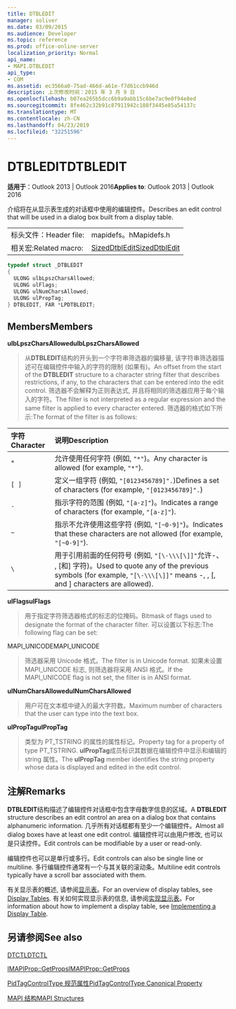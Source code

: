 ```yaml
---
title: DTBLEDIT
manager: soliver
ms.date: 03/09/2015
ms.audience: Developer
ms.topic: reference
ms.prod: office-online-server
localization_priority: Normal
api_name:
- MAPI.DTBLEDIT
api_type:
- COM
ms.assetid: ec3566a0-75ad-466d-a61e-f7d61ccb946d
description: 上次修改时间：2015 年 3 月 9 日
ms.openlocfilehash: b07ea265b5dcc6b9a9abb15c6be7ac9e0f94e8ed
ms.sourcegitcommit: 8fe462c32b91c87911942c188f3445e85a54137c
ms.translationtype: MT
ms.contentlocale: zh-CN
ms.lasthandoff: 04/23/2019
ms.locfileid: "32251596"
---
```

# <a name="dtbledit"></a><span data-ttu-id="89e24-103">DTBLEDIT</span><span class="sxs-lookup"><span data-stu-id="89e24-103">DTBLEDIT</span></span>

  
  
<span data-ttu-id="89e24-104">**适用于**：Outlook 2013 | Outlook 2016</span><span class="sxs-lookup"><span data-stu-id="89e24-104">**Applies to**: Outlook 2013 | Outlook 2016</span></span> 
  
<span data-ttu-id="89e24-105">介绍将在从显示表生成的对话框中使用的编辑控件。</span><span class="sxs-lookup"><span data-stu-id="89e24-105">Describes an edit control that will be used in a dialog box built from a display table.</span></span>
  
|||
|:-----|:-----|
|<span data-ttu-id="89e24-106">标头文件：</span><span class="sxs-lookup"><span data-stu-id="89e24-106">Header file:</span></span>  <br/> |<span data-ttu-id="89e24-107">mapidefs。h</span><span class="sxs-lookup"><span data-stu-id="89e24-107">Mapidefs.h</span></span>  <br/> |
|<span data-ttu-id="89e24-108">相关宏:</span><span class="sxs-lookup"><span data-stu-id="89e24-108">Related macro:</span></span>  <br/> |[<span data-ttu-id="89e24-109">SizedDtblEdit</span><span class="sxs-lookup"><span data-stu-id="89e24-109">SizedDtblEdit</span></span>](sizeddtbledit.md) <br/> |
   
```cpp
typedef struct _DTBLEDIT
{
  ULONG ulbLpszCharsAllowed;
  ULONG ulFlags;
  ULONG ulNumCharsAllowed;
  ULONG ulPropTag;
} DTBLEDIT, FAR *LPDTBLEDIT;

```

## <a name="members"></a><span data-ttu-id="89e24-110">Members</span><span class="sxs-lookup"><span data-stu-id="89e24-110">Members</span></span>

 <span data-ttu-id="89e24-111">**ulbLpszCharsAllowed**</span><span class="sxs-lookup"><span data-stu-id="89e24-111">**ulbLpszCharsAllowed**</span></span>
  
> <span data-ttu-id="89e24-112">从**DTBLEDIT**结构的开头到一个字符串筛选器的偏移量, 该字符串筛选器描述可在编辑控件中输入的字符的限制 (如果有)。</span><span class="sxs-lookup"><span data-stu-id="89e24-112">An offset from the start of the **DTBLEDIT** structure to a character string filter that describes restrictions, if any, to the characters that can be entered into the edit control.</span></span> <span data-ttu-id="89e24-113">筛选器不会解释为正则表达式, 并且将相同的筛选器应用于每个输入的字符。</span><span class="sxs-lookup"><span data-stu-id="89e24-113">The filter is not interpreted as a regular expression and the same filter is applied to every character entered.</span></span> <span data-ttu-id="89e24-114">筛选器的格式如下所示:</span><span class="sxs-lookup"><span data-stu-id="89e24-114">The format of the filter is as follows:</span></span> 
    
|<span data-ttu-id="89e24-115">**字符**</span><span class="sxs-lookup"><span data-stu-id="89e24-115">**Character**</span></span>|<span data-ttu-id="89e24-116">**说明**</span><span class="sxs-lookup"><span data-stu-id="89e24-116">**Description**</span></span>|
|:-----|:-----|
| `*` <br/> |<span data-ttu-id="89e24-117">允许使用任何字符 (例如, `"*"`)。</span><span class="sxs-lookup"><span data-stu-id="89e24-117">Any character is allowed (for example,  `"*"`).</span></span>  <br/> |
| `[ ]` <br/> |<span data-ttu-id="89e24-118">定义一组字符 (例如, `"[0123456789]".`)</span><span class="sxs-lookup"><span data-stu-id="89e24-118">Defines a set of characters (for example,  `"[0123456789]".`)</span></span>  <br/> |
| `-` <br/> |<span data-ttu-id="89e24-119">指示字符的范围 (例如, `"[a-z]"`)。</span><span class="sxs-lookup"><span data-stu-id="89e24-119">Indicates a range of characters (for example,  `"[a-z]"`).</span></span>  <br/> |
| `~` <br/> |<span data-ttu-id="89e24-120">指示不允许使用这些字符 (例如, `"[~0-9]"`)。</span><span class="sxs-lookup"><span data-stu-id="89e24-120">Indicates that these characters are not allowed (for example,  `"[~0-9]"`).</span></span>  <br/> |
| `\` <br/> |<span data-ttu-id="89e24-121">用于引用前面的任何符号 (例如, `"[\-\\\[\]]"`允许-、 \, [和] 字符)。</span><span class="sxs-lookup"><span data-stu-id="89e24-121">Used to quote any of the previous symbols (for example,  `"[\-\\\[\]]"` means -, \, [, and ] characters are allowed).</span></span>  <br/> |
   
 <span data-ttu-id="89e24-122">**ulFlags**</span><span class="sxs-lookup"><span data-stu-id="89e24-122">**ulFlags**</span></span>
  
> <span data-ttu-id="89e24-123">用于指定字符筛选器格式的标志的位掩码。</span><span class="sxs-lookup"><span data-stu-id="89e24-123">Bitmask of flags used to designate the format of the character filter.</span></span> <span data-ttu-id="89e24-124">可以设置以下标志:</span><span class="sxs-lookup"><span data-stu-id="89e24-124">The following flag can be set:</span></span>
    
<span data-ttu-id="89e24-125">MAPI_UNICODE</span><span class="sxs-lookup"><span data-stu-id="89e24-125">MAPI_UNICODE</span></span>
  
> <span data-ttu-id="89e24-126">筛选器采用 Unicode 格式。</span><span class="sxs-lookup"><span data-stu-id="89e24-126">The filter is in Unicode format.</span></span> <span data-ttu-id="89e24-127">如果未设置 MAPI_UNICODE 标志, 则筛选器将采用 ANSI 格式。</span><span class="sxs-lookup"><span data-stu-id="89e24-127">If the MAPI_UNICODE flag is not set, the filter is in ANSI format.</span></span>
    
 <span data-ttu-id="89e24-128">**ulNumCharsAllowed**</span><span class="sxs-lookup"><span data-stu-id="89e24-128">**ulNumCharsAllowed**</span></span>
  
> <span data-ttu-id="89e24-129">用户可在文本框中键入的最大字符数。</span><span class="sxs-lookup"><span data-stu-id="89e24-129">Maximum number of characters that the user can type into the text box.</span></span>
    
 <span data-ttu-id="89e24-130">**ulPropTag**</span><span class="sxs-lookup"><span data-stu-id="89e24-130">**ulPropTag**</span></span>
  
> <span data-ttu-id="89e24-131">类型为 PT_TSTRING 的属性的属性标记。</span><span class="sxs-lookup"><span data-stu-id="89e24-131">Property tag for a property of type PT_TSTRING.</span></span> <span data-ttu-id="89e24-132">**ulPropTag**成员标识其数据在编辑控件中显示和编辑的 string 属性。</span><span class="sxs-lookup"><span data-stu-id="89e24-132">The **ulPropTag** member identifies the string property whose data is displayed and edited in the edit control.</span></span> 
    
## <a name="remarks"></a><span data-ttu-id="89e24-133">注解</span><span class="sxs-lookup"><span data-stu-id="89e24-133">Remarks</span></span>

<span data-ttu-id="89e24-134">**DTBLEDIT**结构描述了编辑控件对话框中包含字母数字信息的区域。</span><span class="sxs-lookup"><span data-stu-id="89e24-134">A **DTBLEDIT** structure describes an edit control an area on a dialog box that contains alphanumeric information.</span></span> <span data-ttu-id="89e24-135">几乎所有对话框都有至少一个编辑控件。</span><span class="sxs-lookup"><span data-stu-id="89e24-135">Almost all dialog boxes have at least one edit control.</span></span> <span data-ttu-id="89e24-136">编辑控件可以由用户修改, 也可以是只读控件。</span><span class="sxs-lookup"><span data-stu-id="89e24-136">Edit controls can be modifiable by a user or read-only.</span></span> 
  
<span data-ttu-id="89e24-137">编辑控件也可以是单行或多行。</span><span class="sxs-lookup"><span data-stu-id="89e24-137">Edit controls can also be single line or multiline.</span></span> <span data-ttu-id="89e24-138">多行编辑控件通常有一个与其关联的滚动条。</span><span class="sxs-lookup"><span data-stu-id="89e24-138">Multiline edit controls typically have a scroll bar associated with them.</span></span> 
  
<span data-ttu-id="89e24-139">有关显示表的概述, 请参阅[显示表](display-tables.md)。</span><span class="sxs-lookup"><span data-stu-id="89e24-139">For an overview of display tables, see [Display Tables](display-tables.md).</span></span> <span data-ttu-id="89e24-140">有关如何实现显示表的信息, 请参阅[实现显示表](display-table-implementation.md)。</span><span class="sxs-lookup"><span data-stu-id="89e24-140">For information about how to implement a display table, see [Implementing a Display Table](display-table-implementation.md).</span></span>
  
## <a name="see-also"></a><span data-ttu-id="89e24-141">另请参阅</span><span class="sxs-lookup"><span data-stu-id="89e24-141">See also</span></span>



[<span data-ttu-id="89e24-142">DTCTL</span><span class="sxs-lookup"><span data-stu-id="89e24-142">DTCTL</span></span>](dtctl.md)
  
[<span data-ttu-id="89e24-143">IMAPIProp::GetProps</span><span class="sxs-lookup"><span data-stu-id="89e24-143">IMAPIProp::GetProps</span></span>](imapiprop-getprops.md)
  
[<span data-ttu-id="89e24-144">PidTagControlType 规范属性</span><span class="sxs-lookup"><span data-stu-id="89e24-144">PidTagControlType Canonical Property</span></span>](pidtagcontroltype-canonical-property.md)


[<span data-ttu-id="89e24-145">MAPI 结构</span><span class="sxs-lookup"><span data-stu-id="89e24-145">MAPI Structures</span></span>](mapi-structures.md)

